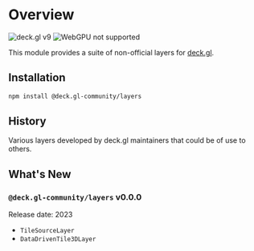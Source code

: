 # Overview

![deck.gl v9](https://img.shields.io/badge/deck.gl-v9-green.svg?style=flat-square")
![WebGPU not supported](https://img.shields.io/badge/webgpu-no-red.svg?style=flat-square")

This module provides a suite of non-official layers for [deck.gl](https://deck.gl).

## Installation

```bash
npm install @deck.gl-community/layers
```

## History

Various layers developed by deck.gl maintainers that could be of use to others.

## What's New

### `@deck.gl-community/layers` v0.0.0

Release date: 2023

- `TileSourceLayer`
- `DataDrivenTile3DLayer`
